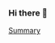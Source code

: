 ### Hi there 👋

[Summary](https://api.githubtrends.io/user/svg/steven-murray/repos?time_range=one_year&group=other&loc_metric=changed&theme=synthwaves)

<!--
**steven-murray/steven-murray** is a ✨ _special_ ✨ repository because its `README.md` (this file) appears on your GitHub profile.

Here are some ideas to get you started:

- 🔭 I’m currently working on ...
- 🌱 I’m currently learning ...
- 👯 I’m looking to collaborate on ...
- 🤔 I’m looking for help with ...
- 💬 Ask me about ...
- 📫 How to reach me: ...
- 😄 Pronouns: ...
- ⚡ Fun fact: ...
-->
